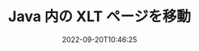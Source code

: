 ---
############################# Static ############################
layout: "auto-gen-merger"
date: 2022-09-20T10:46:25
draft: false
otherformats: ott pdf pps ppsx ppt pptx rtf tex vdx vsdm vsdx vssm vssx vstm vstx vsx

############################# Head ############################
head_title: "Java で XLT ページ移動"
head_description: "ドキュメント マージ API を使用して、Java 内の XLT ドキュメント内のページを任意の位置に移動します。"

############################# Header ############################
title: "Java 内の XLT ページを移動"
description: "数行の Java コードで XLT ページを移動します。"
bg_image: "https://cms.admin.containerize.com/templates/aspose/App_Themes/V3/images/bg/header1.png"
bg_overlay: false
button:
    enable: true
    icon: "fas fa-arrow-down"
    label: "無料トライアルをダウンロード"
    link: "https://downloads.groupdocs.com/merger/java"

############################# SubMenu ############################
submenu:
    enable: true

    left:
        img_alt: "GroupDocs.Merger for Java"
        image: "https://cms.admin.containerize.com/templates/groupdocs/images/product-logos/90x90-noborder/groupdocs-merger-java.png"
        product: "GroupDocs.Merger"
        platform: "Java"

    middle:
        button:

            # button loop
            - link: "https://apireference.groupdocs.com/merger/java"
              text: "API リファレンス"

            # button loop
            - link: "https://github.com/groupdocs-merger"
              text: "コード例"

            # button loop
            - link: "https://products.groupdocs.app/merger/family"
              text: "ライブデモ"

            # button loop
            - link: "https://purchase.groupdocs.com/pricing/merger/java"
              text: "価格"

    right:
        link_download: "https://downloads.groupdocs.com/merger"
        link_learn: "https://docs.groupdocs.com/merger/java"
        link_buy: "https://purchase.groupdocs.com"

############################# About ############################
about:
    enable: true
    title: "GroupDocs.Merger for Java API について"
    content: |
        [GroupDocs.Merger for Java](/ja/merger/java/) は、PDF、Microsoft Office (Word、Excel、PowerPoint 、OneNote)、OpenDocument、HTML、画像、および Java アプリケーション内のその他多数。コードを数行追加するだけで、ドキュメント内のページの移動、削除、回転、交換、抽出、向きの変更など、いくつかのドキュメント操作を実行できます。ドキュメント マージ API は、ドキュメント ページの画像としてのプレビューもサポートしており、ページ上のドキュメント構造、フォーマット、およびコンテンツを分析します。
        
        GroupDocs.Merger API は、ファイル ページ移動機能を必要とする企業向けソリューションに最適です。これらの API は、J2SE 7.0 (1.7), J2SE 8.0 (1.8), Java 10 を含むすべての主要なオペレーティング システムとプラットフォームで十分にサポートされています。

############################# Steps ############################
steps:
    enable: true
    title_left: "Java で XLT ファイル ページを移動"
    content_left: |
        [GroupDocs.Merger for Java](/ja/merger/java/) は、Java 開発者が XLT ファイル内でページを簡単に移動できるようにするために、いくつかの簡単な手順を実装します。 .
        
        * **MoveOptions** を初期化して、現在のページ番号と新しいページ番号を指定します。
        * **Merger** の新しいインスタンスを作成し、ソース ドキュメント パスをコンストラクター パラメーターとして渡します。
        * **movePage** を呼び出し、**MoveOptions** オブジェクトを渡します。
        * **save** を呼び出し、ファイル パスを指定して結果のドキュメントを保存します。

    title_right: "システム要求"
    content_right: |
        GroupDocs.Merger for Java API は、すべての主要なプラットフォームとオペレーティング システムでサポートされています。以下のコードを実行する前に、システムに次の前提条件がインストールされていることを確認してください。

        * オペレーティング システム: Microsoft Windows、Linux、MacOS
        * 開発環境: NetBeans, IntelliJ IDEA, Eclipse
        * フレームワーク: J2SE 7.0 (1.7), J2SE 8.0 (1.8), Java 10
        * [Maven](https://repository.groupdocs.com/webapp/#/artifacts/browse/tree/General/repo/com/groupdocs/groupdocs-merger) から GroupDocs.Merger for Java の最新バージョンをダウンロードします
         
    code: |
     {{% merger/additional-styles %}}
     {{< merger/code-merger title="Java サンプル コードを使用して XLT ファイル ページを移動する方法">}}

        ```java    
        // GroupDocs.Merger API を使用して XLT ファイル ページを移動する
        int pageNumber = 6;
        int newPageNumber = 1;

        // MoveOptions クラスを初期化して、現在のページ番号と新しいページ番号を指定する
        MoveOptions moveOptions = new MoveOptions(pageNumber, newPageNumber);

        // 入力 XLT ドキュメントで Merger をインスタンス化する
        Merger merger = new Merger("input.xlt");

        // movePage メソッドを呼び出し、MoveOptions オブジェクトをそれに渡します
        merger.movePage(moveOptions);
    
        // save メソッドを呼び出し、目的のファイル パスを渡して出力ドキュメントを保存します。
        merger.save("output.xlt");
        ```
     {{< /merger/code-merger >}}

############################# Demos ############################
demos:
    enable: true
    title: "ライブデモ - XLT ページをオンラインに移動"
    content: |
       [GroupDocs.Merger Live Demos](https://products.groupdocs.app/splitter/move-pages/xlt) Web サイトにアクセスして、今すぐ XLT ファイル ページを移動します。
       ライブデモには次の利点があります。
        
############################# About Formats ############################
about_formats:
    enable: true

############################# More Formats ############################
more_formats:
    enable: true
    title: "他のドキュメント形式のページを移動する"
    content: |
        Java は、ファイル形式と画像の合併と分割の API を文書化しています。以下に示すように、一般的なファイル形式の一部を移動します。

############################# Back to top ###############################
back_to_top:
    enable: true
---